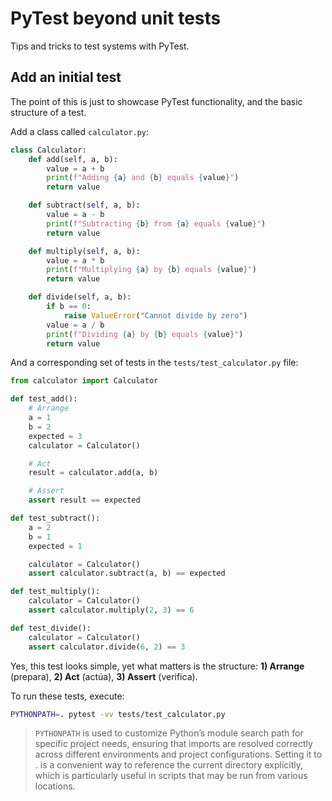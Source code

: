 # PyTest beyond unit tests

Tips and tricks to test systems with PyTest.

## Add an initial test

The point of this is just to showcase PyTest functionality, and the basic structure of a test.

Add a class called `calculator.py`:

```python
class Calculator:
    def add(self, a, b):
        value = a + b
        print(f"Adding {a} and {b} equals {value}")
        return value

    def subtract(self, a, b):
        value = a - b
        print(f"Subtracting {b} from {a} equals {value}")
        return value

    def multiply(self, a, b):
        value = a * b
        print(f"Multiplying {a} by {b} equals {value}")
        return value

    def divide(self, a, b):
        if b == 0:
            raise ValueError("Cannot divide by zero")
        value = a / b
        print(f"Dividing {a} by {b} equals {value}")
        return value
```

And a corresponding set of tests in the `tests/test_calculator.py` file:

```python
from calculator import Calculator

def test_add():
    # Arrange
    a = 1
    b = 2
    expected = 3
    calculator = Calculator()

    # Act
    result = calculator.add(a, b)

    # Assert
    assert result == expected

def test_subtract():
    a = 2
    b = 1
    expected = 1

    calculator = Calculator()
    assert calculator.subtract(a, b) == expected

def test_multiply():
    calculator = Calculator()
    assert calculator.multiply(2, 3) == 6

def test_divide():
    calculator = Calculator()
    assert calculator.divide(6, 2) == 3
```

Yes, this test looks simple, yet what matters is the structure: **1) Arrange** (prepara), **2) Act** (actúa), **3) Assert** (verifica).

To run these tests, execute:

```bash
PYTHONPATH=. pytest -vv tests/test_calculator.py
```

 > `PYTHONPATH` is used to customize Python’s module search path for specific project needs, ensuring that imports are resolved correctly across different environments and project configurations. Setting it to . is a convenient way to reference the current directory explicitly, which is particularly useful in scripts that may be run from various locations.
